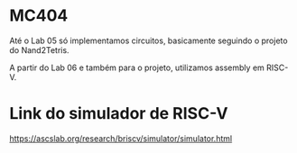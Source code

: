 # MC404

Até o Lab 05 só implementamos circuitos, basicamente seguindo o projeto do Nand2Tetris.

A partir do Lab 06 e também para o projeto, utilizamos assembly em RISC-V.

# Link do simulador de RISC-V
https://ascslab.org/research/briscv/simulator/simulator.html
